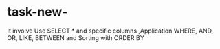 # task-new-
It involve Use SELECT * and specific columns ,Application  WHERE, AND, OR, LIKE, BETWEEN and Sorting with ORDER BY

